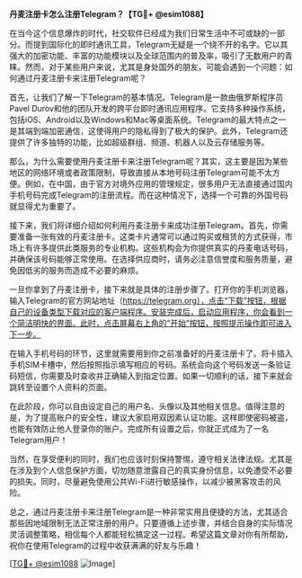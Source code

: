 **丹麦注册卡怎么注册Telegram？【TG💪+ @esim1088】**

在当今这个信息爆炸的时代，社交软件已经成为我们日常生活中不可或缺的一部分。而提到国际化的即时通讯工具，Telegram无疑是一个绕不开的名字。它以其强大的加密功能、丰富的功能模块以及全球范围内的普及率，吸引了无数用户的青睐。然而，对于某些用户来说，尤其是身处国外的朋友，可能会遇到一个问题：如何通过丹麦注册卡来注册Telegram呢？

首先，让我们了解一下Telegram的基本情况。Telegram是一款由俄罗斯程序员Pavel Durov和他的团队开发的跨平台即时通讯应用程序。它支持多种操作系统，包括iOS、Android以及Windows和Mac等桌面系统。Telegram的最大特点之一是其端到端加密通信，这使得用户的隐私得到了极大的保护。此外，Telegram还提供了许多独特的功能，比如超级群组、频道、机器人以及云存储服务等。

那么，为什么需要使用丹麦注册卡来注册Telegram呢？其实，这主要是因为某些地区的网络环境或者政策限制，导致直接从本地号码注册Telegram可能不太方便。例如，在中国，由于官方对境外应用的管理规定，很多用户无法直接通过国内手机号码完成Telegram的注册流程。而在这种情况下，选择一个可靠的外国号码就显得尤为重要了。

接下来，我们将详细介绍如何利用丹麦注册卡来成功注册Telegram。首先，你需要准备一张有效的丹麦注册卡。这类卡片通常可以通过购买或租赁的方式获得，市场上有许多提供此类服务的专业机构。这些机构会为你提供真实的丹麦电话号码，并确保该号码能够正常使用。在选择供应商时，请务必注意信誉度和服务质量，避免因低劣的服务而造成不必要的麻烦。

一旦你拿到了丹麦注册卡，接下来就是具体的注册步骤了。打开你的手机浏览器，输入Telegram的官方网站地址（https://telegram.org），点击“下载”按钮，根据自己的设备类型下载对应的客户端程序。安装完成后，启动应用程序，你会看到一个简洁明快的界面。此时，点击屏幕右上角的“开始”按钮，按照提示操作即可进入下一步。

在输入手机号码的环节，这里就需要用到你之前准备好的丹麦注册卡了。将卡插入手机SIM卡槽中，然后按照指示填写相应的号码。系统会向这个号码发送一条验证码短信，你需要及时查收并正确输入到指定位置。如果一切顺利的话，接下来就会跳转至设置个人资料的页面。

在此阶段，你可以自由设定自己的用户名、头像以及其他相关信息。值得注意的是，为了提高账户的安全性，建议大家启用双因素认证功能。这样即使密码被盗，也能有效防止他人登录你的账户。完成所有设置之后，你就正式成为了一名Telegram用户！

当然，在享受便利的同时，我们也应该时刻保持警惕，遵守相关法律法规。尤其是在涉及到个人信息保护方面，切勿随意泄露自己的真实身份信息，以免遭受不必要的损失。同时，尽量避免使用公共Wi-Fi进行敏感操作，以减少被黑客攻击的风险。

总之，通过丹麦注册卡来注册Telegram是一种非常实用且便捷的方法，尤其适合那些因地域限制无法正常注册的用户。只要遵循上述步骤，并结合自身的实际情况灵活调整策略，相信每个人都能轻松搞定这一过程。希望这篇文章对你有所帮助，祝你在使用Telegram的过程中收获满满的好友与乐趣！

[[TG💪+ @esim1088](https://t.me/s/esim1088) ![Image](https://i.postimg.cc/4NQfJmqS/Snipaste-2025-05-13-00-14-12.png)]